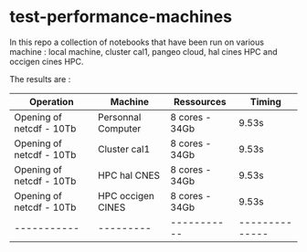 # test-performance-machines

In this repo a collection of notebooks that have been run on various machine : local machine, cluster cal1, pangeo cloud, hal cines HPC and occigen cines HPC.

The results are :

| Operation | Machine | Ressources | Timing |
|-----------|---------|------------|---------|
| Opening of netcdf -  10Tb | Personnal Computer | 8 cores - 34Gb | 9.53s |
| Opening of netcdf -  10Tb | Cluster cal1 | 8 cores - 34Gb | 9.53s |
| Opening of netcdf -  10Tb | HPC hal CNES | 8 cores - 34Gb | 9.53s |
| Opening of netcdf -  10Tb | HPC occigen CINES | 8 cores - 34Gb | 9.53s |
|-----------|---------|-----------|--------------|

